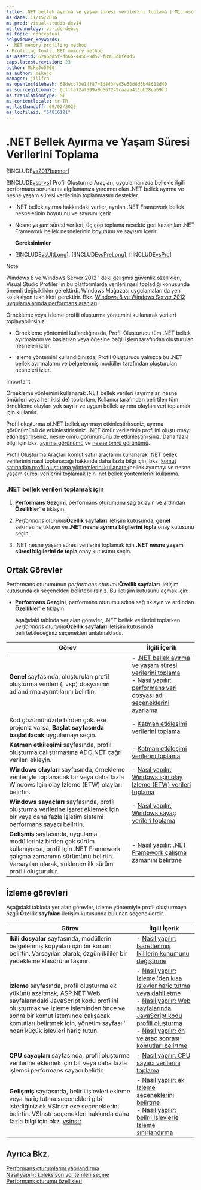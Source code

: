 ```yaml
---
title: .NET bellek ayırma ve yaşam süresi verilerini toplama | Microsoft Docs
ms.date: 11/15/2016
ms.prod: visual-studio-dev14
ms.technology: vs-ide-debug
ms.topic: conceptual
helpviewer_keywords:
- .NET memory profiling method
- Profiling Tools,.NET memory method
ms.assetid: 62a6dd5f-db66-4456-9d57-f8913dbfe4d5
caps.latest.revision: 23
author: MikeJo5000
ms.author: mikejo
manager: jillfra
ms.openlocfilehash: 68decc73e14f8748d8434e05e50d6d3b48612d40
ms.sourcegitcommit: 6cfffa72af599a9d667249caaaa411bb28ea69fd
ms.translationtype: MT
ms.contentlocale: tr-TR
ms.lasthandoff: 09/02/2020
ms.locfileid: "64816121"
---
```

# <a name="collecting-net-memory-allocation-and-lifetime-data"></a>.NET Bellek Ayırma ve Yaşam Süresi Verilerini Toplama
[!INCLUDE[vs2017banner](../includes/vs2017banner.md)]

[!INCLUDE[vsprvs](../includes/vsprvs-md.md)] Profil Oluşturma Araçları, uygulamanızda bellekle ilgili performans sorunlarını algılamanıza yardımcı olan .NET bellek ayırma ve nesne yaşam süresi verilerinin toplanmasını destekler.  
  
- .NET bellek ayırma hakkındaki veriler, ayrılan .NET Framework bellek nesnelerinin boyutunu ve sayısını içerir.  
  
- Nesne yaşam süresi verileri, üç çöp toplama nesekte geri kazanılan .NET Framework bellek nesnelerinin boyutunu ve sayısını içerir.  
  
  **Gereksinimler**  
  
- [!INCLUDE[vsUltLong](../includes/vsultlong-md.md)], [!INCLUDE[vsPreLong](../includes/vsprelong-md.md)], [!INCLUDE[vsPro](../includes/vspro-md.md)]  
  
> [!NOTE]
> Windows 8 ve Windows Server 2012 ' deki gelişmiş güvenlik özellikleri, Visual Studio Profiler 'ın bu platformlarda verileri nasıl topladığı konusunda önemli değişiklikler gerektirdi. Windows Mağazası uygulamaları da yeni koleksiyon teknikleri gerektirir. Bkz. [Windows 8 ve Windows Server 2012 uygulamalarında performans araçları](../profiling/performance-tools-on-windows-8-and-windows-server-2012-applications.md).  
  
 Örnekleme veya izleme profili oluşturma yöntemini kullanarak verileri toplayabilirsiniz.  
  
- Örnekleme yöntemini kullandığınızda, Profil Oluşturucu tüm .NET bellek ayırmalarını ve başlatılan veya öğesine bağlı işlem tarafından oluşturulan nesneleri izler.  
  
- İzleme yöntemini kullandığınızda, Profil Oluşturucu yalnızca bu .NET bellek ayırmalarını ve belgelenmiş modüller tarafından oluşturulan nesneleri izler.  
  
> [!IMPORTANT]
> Örnekleme yöntemini kullanarak .NET bellek verileri (ayırmalar, nesne ömürleri veya her ikisi de) toplarken, Kullanıcı tarafından belirtilen tüm örnekleme olayları yok sayılır ve uygun bellek ayırma olayları veri toplamak için kullanılır.  
  
 Profil oluşturma of.NET bellek ayırmayı etkinleştirirseniz, ayırma görünümünü de etkinleştirirsiniz. .NET ömür verilerinin profilini oluşturmayı etkinleştirirseniz, nesne ömrü görünümünü de etkinleştirirsiniz. Daha fazla bilgi için bkz. [ayırma görünümü](../profiling/dotnet-memory-allocations-view.md) ve [nesne ömrü görünümü](../profiling/object-lifetime-view.md).  
  
 Profil Oluşturma Araçları komut satırı araçlarını kullanarak .NET bellek verilerinin nasıl toplanacağı hakkında daha fazla bilgi için, bkz. [komut satırından profil oluşturma yöntemlerini kullanarak](../profiling/using-profiling-methods-to-collect-performance-data-from-the-command-line.md)bellek ayırmayı ve nesne yaşam süresi verilerini toplamak Için .net bellek yöntemlerini kullanma.  
  
### <a name="to-collect-net-memory-data"></a>.NET bellek verileri toplamak için  
  
1. **Performans Gezgini**, performans oturumuna sağ tıklayın ve ardından **Özellikler**' e tıklayın.  
  
2. _Performans oturumu_**Özellik sayfaları** iletişim kutusunda, **genel** sekmesine tıklayın ve **.NET nesne ayırma bilgilerini topla** onay kutusunu seçin.  
  
3. .NET nesne yaşam süresi verilerini toplamak için **.NET nesne yaşam süresi bilgilerini de topla** onay kutusunu seçin.  
  
## <a name="common-tasks"></a>Ortak Görevler  
 Performans oturumunun _performans oturumu_**Özellik sayfaları** iletişim kutusunda ek seçenekleri belirtebilirsiniz. Bu iletişim kutusunu açmak için:  
  
- **Performans Gezgini**, performans oturumu adına sağ tıklayın ve ardından **Özellikler**' e tıklayın.  
  
  Aşağıdaki tabloda yer alan görevler, .NET bellek verilerini toplarken _performans oturumu_**Özellik sayfaları** iletişim kutusunda belirtebileceğiniz seçenekleri anlatmaktadır.  
  
|Görev|İlgili İçerik|  
|----------|---------------------|  
|**Genel** sayfasında, oluşturulan profil oluşturma verileri (. vsp) dosyasının adlandırma ayrıntılarını belirtin.|-   [.NET bellek ayırma ve yaşam süresi verilerini toplama](../profiling/collecting-dotnet-memory-allocation-and-lifetime-data.md)<br />-   [Nasıl yapılır: performans veri dosyası adı seçeneklerini ayarlama](../profiling/how-to-set-performance-data-file-name-options.md)|  
|Kod çözümünüzde birden çok. exe projeniz varsa, **Başlat sayfasında başlatılacak** uygulamayı seçin.|-   [Katman etkileşimi verilerini toplama](../profiling/collecting-tier-interaction-data.md)|  
|**Katman etkileşimi** sayfasında, profil oluşturma çalıştırmasına ADO.NET çağrı verileri ekleyin.|-   [Katman etkileşimi verilerini toplama](../profiling/collecting-tier-interaction-data.md)|  
|**Windows olayları** sayfasında, örnekleme verileriyle toplanacak bir veya daha fazla Windows Için olay Izleme (ETW) olayları belirtin.|-   [Nasıl yapılır: Windows için olay Izleme (ETW) verileri toplama](../profiling/how-to-collect-event-tracing-for-windows-etw-data.md)|  
|**Windows sayaçları** sayfasında, profil oluşturma verilerine işaret eklemek için bir veya daha fazla işletim sistemi performans sayacı belirtin.|-   [Nasıl yapılır: Windows sayaç verileri toplama](../profiling/how-to-collect-windows-counter-data.md)|  
|**Gelişmiş** sayfasında, uygulama modülleriniz birden çok sürüm kullanıyorsa, profil için .NET Framework çalışma zamanının sürümünü belirtin. Varsayılan olarak, yüklenen ilk sürüm profili oluşturulur.|-   [Nasıl yapılır: .NET Framework çalışma zamanını belirtme](../profiling/how-to-specify-the-dotnet-framework-runtime.md)|  
  
## <a name="instrumentation-tasks"></a>İzleme görevleri  
 Aşağıdaki tabloda yer alan görevler, izleme yöntemiyle profil oluşturmaya özgü **Özellik sayfaları** iletişim kutusunda bulunan seçeneklerdir.  
  
|Görev|İlgili İçerik|  
|----------|---------------------|  
|**Ikili dosyalar** sayfasında, modüllerin belgelenmiş kopyaları için bir konum belirtin. Varsayılan olarak, özgün ikililer bir yedekleme klasörüne taşınır.|-   [Nasıl yapılır: Işaretlenmiş Ikililerin konumunu değiştirme](../profiling/how-to-relocate-instrumented-binaries.md)|  
|**İzleme** sayfasında, profil oluşturma ek yükünü azaltmak, ASP.NET Web sayfalarındaki JavaScript kodu profilini oluşturmak ve izleme işleminden önce ve sonra bir komut isteminde çalışacak komutları belirtmek için, yönetim sayfası ' ndan küçük işlevleri hariç tutun.|-   [Nasıl yapılır: Izleme 'den kısa Işlevler hariç tutma veya dahil etme](../profiling/how-to-exclude-or-include-short-functions-from-instrumentation.md)<br />-   [Nasıl yapılır: Web sayfalarında JavaScript kodu profili oluşturma](../profiling/how-to-profile-javascript-code-in-web-pages.md)<br />-   [Nasıl yapılır: ön ve araç sonrası komutları belirtme](../profiling/how-to-specify-pre-and-post-instrument-commands.md)|  
|**CPU sayaçları** sayfasında, profil oluşturma verilerine eklemek için bir veya daha fazla işlemci performans sayacı belirtin.|-   [Nasıl yapılır: CPU sayacı verilerini toplama](../profiling/how-to-collect-cpu-counter-data.md)|  
|**Gelişmiş** sayfasında, belirli işlevleri ekleme veya hariç tutma seçenekleri gibi istediğiniz ek VSInstr.exe seçeneklerini belirtin. VSInstr seçenekleri hakkında daha fazla bilgi için bkz. [vsinstr](../profiling/vsinstr.md)|-   [Nasıl yapılır: ek Izleme seçeneklerini belirtme](../profiling/how-to-specify-additional-instrumentation-options.md)<br />-   [Nasıl yapılır: belirli Işlevlerle Izleme sınırlandırma](../profiling/how-to-limit-instrumentation-to-specific-functions.md)|  
  
## <a name="see-also"></a>Ayrıca Bkz.  
 [Performans oturumlarını yapılandırma](../profiling/configuring-performance-sessions.md)   
 [Nasıl yapılır: koleksiyon yöntemleri seçme](../profiling/how-to-choose-collection-methods.md)   
 [Performans oturumu özellikleri](../profiling/performance-session-properties.md)
